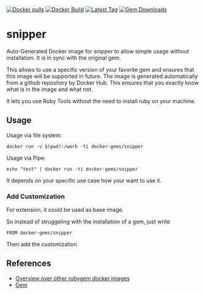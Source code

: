 [![Docker pulls](https://img.shields.io/docker/pulls/rubygem/snipper.svg)](https://hub.docker.com/r/rubygem/snipper/)
[![Docker Build](https://img.shields.io/docker/automated/rubygem/snipper.svg)](https://hub.docker.com/r/rubygem/snipper/)
[![Latest Tag](https://img.shields.io/github/tag/docker-rubygem/snipper.svg)](https://hub.docker.com/r/rubygem/snipper/)
[![Gem Downloads](https://img.shields.io/gem/dt/snipper.svg)](https://rubygems.org/gems/snipper/)
# snipper

Auto-Generated Docker image for snipper to allow simple usage without installation.
It is in sync with the original gem.

This allows to use a specific version of your favorite gem and ensures that this image will be supported in future.
The image is generated automatically from a github repository by Docker Hub.
This ensures that you exactly know what is in the image and what not.

It lets you use Ruby Tools without the need to install ruby on your machine.

## Usage

Usage via file system:

`docker run -v $(pwd):/work -ti docker-gems/snipper`

Usage via Pipe:

`echo "test" | docker run -ti docker-gems/snipper`

It depends on your specific use case how your want to use it.

### Add Customization

For extension, it could be used as base image.

So instead of struggeling with the installation of a gem, just write

`FROM docker-gems/snipper`

Then add the customization.

## References

 - [Overview over other rubygem docker images](https://github.com/thinkbot/docker-rubygem)
 - [Gem](https://rubygems.org/gems/snipper/)
